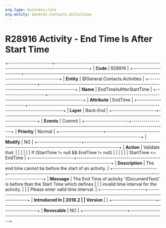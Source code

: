```yaml
---
erp.type: business-rule
erp.entity: General.Contacts.Activities
---
```


# R28916 Activity - End Time Is After Start Time
+----------------------+-----------------------------------------------------------------------------------------------+
| **Code**             | R28916                                                                                        |
+----------------------+-----------------------------------------------------------------------------------------------+
| **Entity**           | @General.Contacts.Activities                                                                                      |
+----------------------+-----------------------------------------------------------------------------------------------+
| **Name**             | EndTimeIsAfterStartTime                                                                       |
+----------------------+-----------------------------------------------------------------------------------------------+
| **Attribute**        | EndTime                                                                                       |
+----------------------+-----------------------------------------------------------------------------------------------+
| **Layer**            | Back-End                                                                                      |
+----------------------+-----------------------------------------------------------------------------------------------+
| **Events**           | Commit                                                                                        |
+----------------------+-----------------------------------------------------------------------------------------------+
| **Priority**         | Normal                                                                                        |
+----------------------+-----------------------------------------------------------------------------------------------+
| **Modify**           | NO                                                                                            |
+----------------------+-----------------------------------------------------------------------------------------------+
| **Action**           | Validate that:                                                                                |
|                      |                                                                                               |
|                      | If (StartTime != null && EndTime != null)                                                     |
|                      |                                                                                               |
|                      | StartTime \<= EndTime                                                                         |
+----------------------+-----------------------------------------------------------------------------------------------+
| **Description**      | The end time cannot be before the start of an activity.                                       |
+----------------------+-----------------------------------------------------------------------------------------------+
| **Message**          | The End Time of activity \'{DocumentText}\' is before than the Start Time which defines       |
|                      | invalid time interval for the activity.                                                       |
|                      | Please enter valid time interval.                                                             |
+----------------------+-----------------------------------------------------------------------------------------------+
| **Introduced In      | 2018.2                                                                                        |
| Version**            |                                                                                               |
+----------------------+-----------------------------------------------------------------------------------------------+
| **Revocable**        | NO                                                                                            |
+----------------------+-----------------------------------------------------------------------------------------------+

  

  

  
